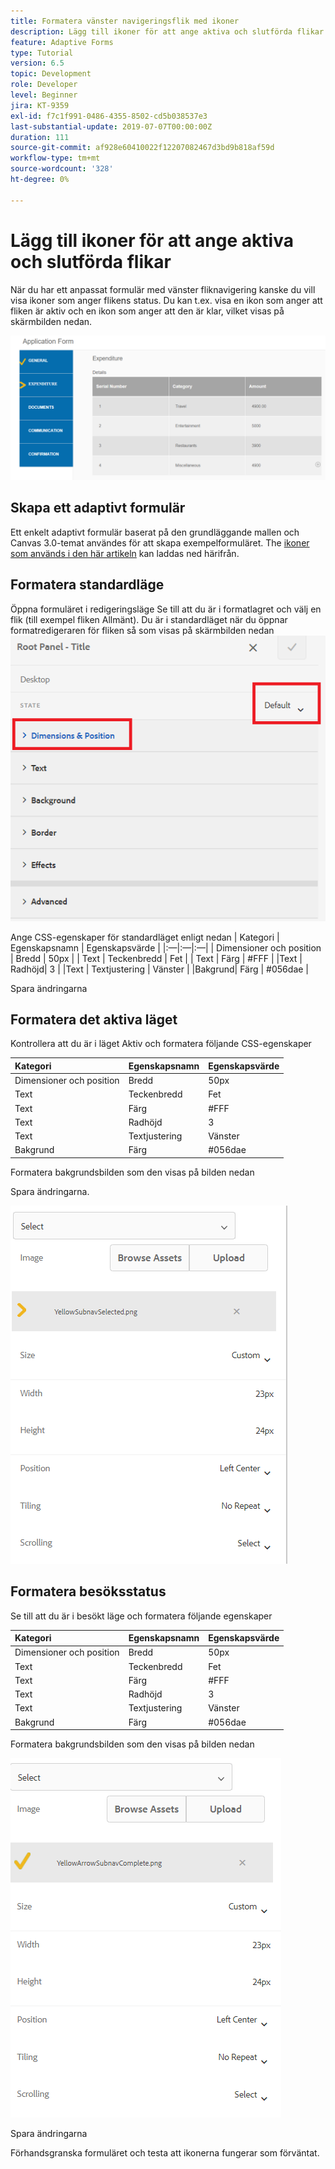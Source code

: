 ```yaml
---
title: Formatera vänster navigeringsflik med ikoner
description: Lägg till ikoner för att ange aktiva och slutförda flikar
feature: Adaptive Forms
type: Tutorial
version: 6.5
topic: Development
role: Developer
level: Beginner
jira: KT-9359
exl-id: f7c1f991-0486-4355-8502-cd5b038537e3
last-substantial-update: 2019-07-07T00:00:00Z
duration: 111
source-git-commit: af928e60410022f12207082467d3bd9b818af59d
workflow-type: tm+mt
source-wordcount: '328'
ht-degree: 0%

---
```


# Lägg till ikoner för att ange aktiva och slutförda flikar

När du har ett anpassat formulär med vänster fliknavigering kanske du vill visa ikoner som anger flikens status. Du kan t.ex. visa en ikon som anger att fliken är aktiv och en ikon som anger att den är klar, vilket visas på skärmbilden nedan.

![verktygsfältsavstånd](assets/active-completed.png)

## Skapa ett adaptivt formulär

Ett enkelt adaptivt formulär baserat på den grundläggande mallen och Canvas 3.0-temat användes för att skapa exempelformuläret.
The [ikoner som används i den här artikeln](assets/icons.zip) kan laddas ned härifrån.


## Formatera standardläge

Öppna formuläret i redigeringsläge Se till att du är i formatlagret och välj en flik (till exempel fliken Allmänt).
Du är i standardläget när du öppnar formatredigeraren för fliken så som visas på skärmbilden nedan
![navigeringsflik](assets/navigation-tab.png)

Ange CSS-egenskaper för standardläget enligt nedan | Kategori | Egenskapsnamn | Egenskapsvärde | |:—|:—|:—| | Dimensioner och position | Bredd | 50px | | Text | Teckenbredd | Fet | | Text | Färg | #FFF | |Text | Radhöjd| 3 | |Text | Textjustering | Vänster | |Bakgrund| Färg | #056dae |

Spara ändringarna

## Formatera det aktiva läget

Kontrollera att du är i läget Aktiv och formatera följande CSS-egenskaper

| Kategori | Egenskapsnamn | Egenskapsvärde |
|:---|:---|:---|
| Dimensioner och position | Bredd | 50px |
| Text | Teckenbredd | Fet |
| Text | Färg | #FFF |
| Text | Radhöjd | 3 |
| Text | Textjustering | Vänster |
| Bakgrund | Färg | #056dae |

Formatera bakgrundsbilden som den visas på bilden nedan

Spara ändringarna.



![active-state](assets/active-state.png)

## Formatera besöksstatus

Se till att du är i besökt läge och formatera följande egenskaper

| Kategori | Egenskapsnamn | Egenskapsvärde |
|:---|:---|:---|
| Dimensioner och position | Bredd | 50px |
| Text | Teckenbredd | Fet |
| Text | Färg | #FFF |
| Text | Radhöjd | 3 |
| Text | Textjustering | Vänster |
| Bakgrund | Färg | #056dae |

Formatera bakgrundsbilden som den visas på bilden nedan


![besökt-state](assets/visited-state.png)

Spara ändringarna

Förhandsgranska formuläret och testa att ikonerna fungerar som förväntat.

